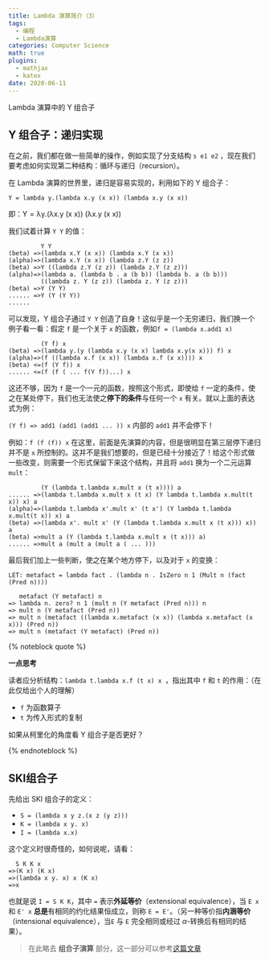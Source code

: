 ```yaml
---
title: Lambda 演算简介（3）
tags:
  - 编程
  - Lambda演算
categories: Computer Science
math: true
plugins:
  - mathjax
  - katex
date: 2020-06-11
---
```


Lambda 演算中的 Y 组合子

<!--more-->

## Y 组合子：递归实现

在之前，我们都在做一些简单的操作，例如实现了分支结构 `s e1 e2` ，现在我们要考虑如何实现第二种结构：循环与递归（recursion）。

在 Lambda 演算的世界里，递归是容易实现的，利用如下的 Y 组合子：

`Y = lambda y.(lambda x.y (x x)) (lambda x.y (x x))`

即：$\mathrm{Y = \lambda y.(\lambda x.y~(x~x))~(\lambda x.y~(x~x))}$

我们试着计算 `Y Y` 的值：

```racket
         Y Y
(beta) =>(lambda x.Y (x x)) (lambda x.Y (x x))
(alpha)=>(lambda x.Y (x x)) (lambda z.Y (z z))
(beta) =>Y ((lambda z.Y (z z)) (lambda z.Y (z z)))
(alpha)=>(lambda a. (lambda b . a (b b)) (lambda b. a (b b)))
         ((lambda z. Y (z z)) (lambda z. Y (z z)))
(beta) =>Y (Y Y)
...... =>Y (Y (Y Y))
......
```

可以发现，Y 组合子通过 `Y Y` 创造了自身！这似乎是一个无穷递归，我们换一个例子看一看：假定 `f` 是一个关于 `x` 的函数，例如`f = (lambda x.add1 x)`

```racket
         (Y f) x
(beta) =>(lambda y.(y (lambda x.y (x x) lambda x.y(x x))) f) x
(alpha)=>(f ((lambda x.f (x x)) (lambda x.f (x x)))) x
(beta) <=(f (Y f)) x
...... <=(f (f ( ... f(Y f))...) x
```

这还不够，因为 `f` 是一个一元的函数，按照这个形式，即使给 `f` 一定的条件，使之在某处停下，我们也无法使之**停下的条件**与任何一个 `x` 有关。就以上面的表达式为例：

`(Y f) => add1 (add1 (add1 ... )) x` 内部的 `add1` 并不会停下！

例如：`f (f (f)) x` 在这里，前面是先演算的内容，但是很明显在第三层停下递归并不是 `x` 所控制的。这并不是我们想要的，但是已经十分接近了！给这个形式做一些改变，则需要一个形式保留下来这个结构，并且将 `add1` 换为一个二元运算 `mult`：

```racket
         (Y (lambda t.lambda x.mult x (t x)))) a
...... =>(lambda t.lambda x.mult x (t x) (Y lambda t.lambda x.mult(t x)) x) a
(alpha)=>(lambda t.lambda x'.mult x' (t x') (Y lambda t.lambda x.mult(t x)) x) a
(beta) =>(lambda x'. mult x' (Y (lambda t.lambda x.mult x (t x))) x)) a
(beta) =>mult a (Y (lambda t.lambda x.mult x (t x))) a)
...... =>mult a (mult a (mult a ( ... )))
```

最后我们加上一些判断，使之在某个地方停下，以及对于 `x` 的变换：

```racket
LET: metafact = lambda fact . (lambda n . IsZero n 1 (Mult n (fact (Pred n))))

   metafact (Y metafact) n
=> lambda n. zero? n 1 (mult n (Y metafact (Pred n))) n
=> mult n (Y metafact (Pred n))
=> mult n (metafact ((lambda x.metafact (x x)) (lambda x.metafact (x x))) (Pred n))
=> mult n (metafact (Y metafact) (Pred n))
```

{% noteblock quote %}

**一点思考**

读者应分析结构：`lambda t.lambda x.f (t x) x `，指出其中 `f` 和 `t` 的作用：（在此仅给出个人的理解）

- `f` 为函数算子
- `t` 为传入形式的复制

如果从柯里化的角度看 Y 组合子是否更好？

{% endnoteblock %}

## SKI组合子

先给出 SKI 组合子的定义：

- `S = (lambda x y z.(x z (y z)))` 
- `K = (lambda x y. x)`
- `I = (lambda x.x)`

这个定义时很奇怪的，如何说呢，请看：

```racket
  S K K x
=>(K x) (K x)
=>(lambda x y. x) x (K x)
=>x
```

也就是说 `I = S K K`，其中 `=` 表示**外延等价**（extensional equivalence），当 `E x` 和 `E' x` **总是**有相同的约化结果恒成立，则称 `E = E'`。（另一种等价指**内涵等价**（intensional equivalence），当`E` 与 `E` 完全相同或经过 $\alpha$-转换后有相同的结果）。

> 在此略去 **组合子演算** 部分，这一部分可以参考[这篇文章](http://cgnail.github.io/academic/lambda-5/)

